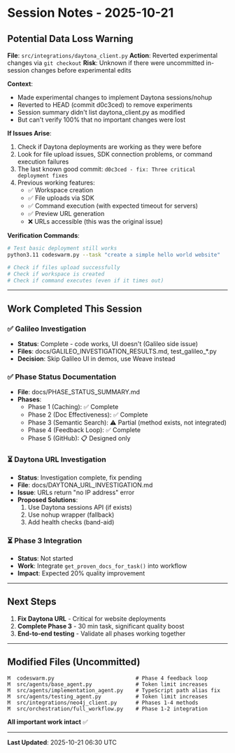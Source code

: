 # Session Notes - 2025-10-21

## Potential Data Loss Warning

**File**: `src/integrations/daytona_client.py`
**Action**: Reverted experimental changes via `git checkout`
**Risk**: Unknown if there were uncommitted in-session changes before experimental edits

**Context**:
- Made experimental changes to implement Daytona sessions/nohup
- Reverted to HEAD (commit d0c3ced) to remove experiments
- Session summary didn't list daytona_client.py as modified
- But can't verify 100% that no important changes were lost

**If Issues Arise**:
1. Check if Daytona deployments are working as they were before
2. Look for file upload issues, SDK connection problems, or command execution failures
3. The last known good commit: `d0c3ced - fix: Three critical deployment fixes`
4. Previous working features:
   - ✅ Workspace creation
   - ✅ File uploads via SDK
   - ✅ Command execution (with expected timeout for servers)
   - ✅ Preview URL generation
   - ❌ URLs accessible (this was the original issue)

**Verification Commands**:
```bash
# Test basic deployment still works
python3.11 codeswarm.py --task "create a simple hello world website"

# Check if files upload successfully
# Check if workspace is created
# Check if command executes (even if it times out)
```

---

## Work Completed This Session

### ✅ Galileo Investigation
- **Status**: Complete - code works, UI doesn't (Galileo side issue)
- **Files**: docs/GALILEO_INVESTIGATION_RESULTS.md, test_galileo_*.py
- **Decision**: Skip Galileo UI in demos, use Weave instead

### ✅ Phase Status Documentation
- **File**: docs/PHASE_STATUS_SUMMARY.md
- **Phases**:
  - Phase 1 (Caching): ✅ Complete
  - Phase 2 (Doc Effectiveness): ✅ Complete
  - Phase 3 (Semantic Search): ⚠️ Partial (method exists, not integrated)
  - Phase 4 (Feedback Loop): ✅ Complete
  - Phase 5 (GitHub): 📋 Designed only

### ⏳ Daytona URL Investigation
- **Status**: Investigation complete, fix pending
- **File**: docs/DAYTONA_URL_INVESTIGATION.md
- **Issue**: URLs return "no IP address" error
- **Proposed Solutions**:
  1. Use Daytona sessions API (if exists)
  2. Use nohup wrapper (fallback)
  3. Add health checks (band-aid)

### ⏳ Phase 3 Integration
- **Status**: Not started
- **Work**: Integrate `get_proven_docs_for_task()` into workflow
- **Impact**: Expected 20% quality improvement

---

## Next Steps

1. **Fix Daytona URL** - Critical for website deployments
2. **Complete Phase 3** - 30 min task, significant quality boost
3. **End-to-end testing** - Validate all phases working together

---

## Modified Files (Uncommitted)

```
M  codeswarm.py                          # Phase 4 feedback loop
M  src/agents/base_agent.py              # Token limit increases
M  src/agents/implementation_agent.py    # TypeScript path alias fix
M  src/agents/testing_agent.py           # Token limit increases
M  src/integrations/neo4j_client.py      # Phases 1-4 methods
M  src/orchestration/full_workflow.py    # Phase 1-2 integration
```

**All important work intact** ✅

---

**Last Updated**: 2025-10-21 06:30 UTC
